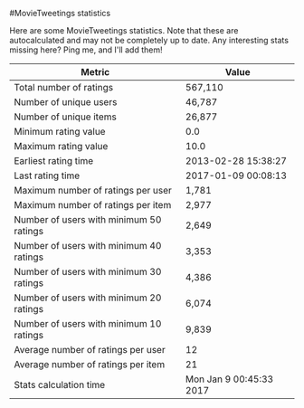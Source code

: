 #MovieTweetings statistics

Here are some MovieTweetings statistics. Note that these are autocalculated and may not be completely up to date. Any interesting stats missing here? Ping me, and I'll add them!

Metric | Value
--- | ---
Total number of ratings                 | 567,110
Number of unique users                  | 46,787
Number of unique items                  | 26,877
Minimum rating value                    | 0.0
Maximum rating value                    | 10.0
Earliest rating time                    | 2013-02-28 15:38:27
Last rating time                        | 2017-01-09 00:08:13
Maximum number of ratings per user      | 1,781
Maximum number of ratings per item      | 2,977
Number of users with minimum 50 ratings | 2,649
Number of users with minimum 40 ratings | 3,353
Number of users with minimum 30 ratings | 4,386
Number of users with minimum 20 ratings | 6,074
Number of users with minimum 10 ratings | 9,839
Average number of ratings per user      | 12
Average number of ratings per item      | 21
Stats calculation time                  | Mon Jan  9 00:45:33 2017

